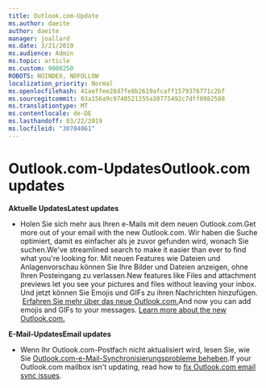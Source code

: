 ```yaml
---
title: Outlook.com-Update
ms.author: daeite
author: daeite
manager: joallard
ms.date: 3/21/2019
ms.audience: Admin
ms.topic: article
ms.custom: 9000250
ROBOTS: NOINDEX, NOFOLLOW
localization_priority: Normal
ms.openlocfilehash: 41aeffee28d7fe8b2619afcaff1579376771c2bf
ms.sourcegitcommit: 03a156a9c9740521155a30775492c7dff0982588
ms.translationtype: MT
ms.contentlocale: de-DE
ms.lasthandoff: 03/22/2019
ms.locfileid: "30784061"
---
```

# <a name="outlookcom-updates"></a><span data-ttu-id="97311-102">Outlook.com-Updates</span><span class="sxs-lookup"><span data-stu-id="97311-102">Outlook.com updates</span></span>

<span data-ttu-id="97311-103">**Aktuelle Updates**</span><span class="sxs-lookup"><span data-stu-id="97311-103">**Latest updates**</span></span>

- <span data-ttu-id="97311-104">Holen Sie sich mehr aus Ihren e-Mails mit dem neuen Outlook.com.</span><span class="sxs-lookup"><span data-stu-id="97311-104">Get more out of your email with the new Outlook.com.</span></span> <span data-ttu-id="97311-105">Wir haben die Suche optimiert, damit es einfacher als je zuvor gefunden wird, wonach Sie suchen.</span><span class="sxs-lookup"><span data-stu-id="97311-105">We've streamlined search to make it easier than ever to find what you're looking for.</span></span> <span data-ttu-id="97311-106">Mit neuen Features wie Dateien und Anlagenvorschau können Sie Ihre Bilder und Dateien anzeigen, ohne Ihren Posteingang zu verlassen.</span><span class="sxs-lookup"><span data-stu-id="97311-106">New features like Files and attachment previews let you see your pictures and files without leaving your inbox.</span></span> <span data-ttu-id="97311-107">Und jetzt können Sie Emojis und GIFs zu ihren Nachrichten hinzufügen.  [Erfahren Sie mehr über das neue Outlook.com.](https://support.office.com/article/40676ad0-c831-45ac-a023-5be633be798d)</span><span class="sxs-lookup"><span data-stu-id="97311-107">And now you can add emojis and GIFs to your messages. [Learn more about the new Outlook.com.](https://support.office.com/article/40676ad0-c831-45ac-a023-5be633be798d)</span></span>

<span data-ttu-id="97311-108">**E-Mail-Updates**</span><span class="sxs-lookup"><span data-stu-id="97311-108">**Email updates**</span></span>

- <span data-ttu-id="97311-109">Wenn Ihr Outlook.com-Postfach nicht aktualisiert wird, lesen Sie, wie Sie [Outlook.com-e-Mail-Synchronisierungsprobleme beheben](https://support.office.com/article/d39e3341-8d79-4bf1-b3c7-ded602233642).</span><span class="sxs-lookup"><span data-stu-id="97311-109">If your Outlook.com mailbox isn't updating, read how to [fix Outlook.com email sync issues](https://support.office.com/article/d39e3341-8d79-4bf1-b3c7-ded602233642).</span></span>
